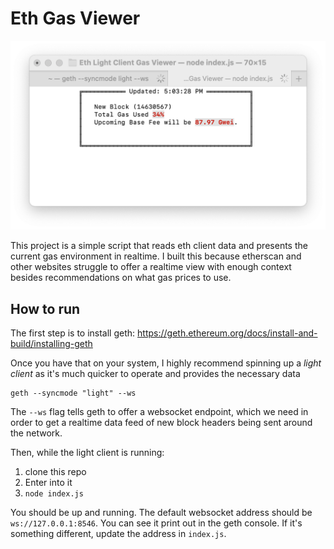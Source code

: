 # Eth Gas Viewer

![](./screenshot.png)

This project is a simple script that reads eth client data and presents the current gas environment in realtime. I built this because etherscan and other websites struggle to offer a realtime view with enough context besides recommendations on what gas prices to use.

## How to run

The first step is to install geth: https://geth.ethereum.org/docs/install-and-build/installing-geth

Once you have that on your system, I highly recommend spinning up a _light client_ as it's much quicker to operate and provides the necessary data

```
geth --syncmode "light" --ws
```

The `--ws` flag tells geth to offer a websocket endpoint, which we need in order to get a realtime data feed of new block headers being sent around the network.

Then, while the light client is running:

1. clone this repo
2. Enter into it
3. `node index.js`

You should be up and running. The default websocket address should be `ws://127.0.0.1:8546`. You can see it print out in the geth console. If it's something different, update the address in `index.js`.
